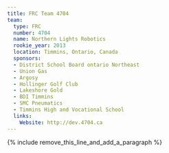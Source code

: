 ```yaml
---
title: FRC Team 4704
team:
  type: FRC
  number: 4704
  name: Northern Lights Robotics
  rookie_year: 2013
  location: Timmins, Ontario, Canada
  sponsors:
  - District School Board ontario Northeast
  - Union Gas
  - Argosy
  - Hollinger Golf Club
  - Lakeshore Gold
  - BDI Timmins
  - SMC Pneumatics
  - Timmins High and Vocational School
  links:
    Website: http://dev.4704.ca
---
```


{% include remove_this_line_and_add_a_paragraph %}